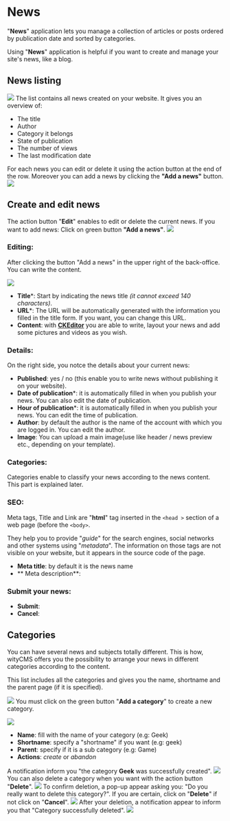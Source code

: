 # News

"**News**" application lets you manage a collection of articles or posts ordered by publication date and sorted by categories.

Using "**News**" application is helpful if you want to create and manage your site's news, like a blog. 

## News listing
![](news-01.png)
The list contains all news created on your website. It gives you an overview of: 

* The title 
* Author
* Category it belongs
* State of publication
* The number of views
* The last modification date

For each news you can edit or delete it using the action button at the end of the row. 
Moreover you can add a news by clicking the **"Add a news"** button.
![](news-02.png)

## Create and edit news

The action button "**Edit**" enables to edit or delete the current news. 
If you want to add news: Click on green button **"Add a news"**.
![](news-02.png)
### Editing:

After clicking the button "Add a news" in the upper right of the back-office. You can write the content.

![](post-news-02.png)

* **Title***: Start by indicating the news title *(it cannot exceed 140 characters)*.
* **URL***: The URL will be automatically generated with the information you filled in the title form. If you want, you can change this URL.
* **Content**: with **[CKEditor](http://docs.ckeditor.com/)** you are able to write, layout your news and add some pictures and videos as you wish.

### Details:

On the right side, you notce the details about your current news:

* **Published**: yes / no (this enable you to write news without publishing it on your website).
* **Date of publication***: it is automatically filled in when you publish your news. You can also edit the date of publication.
*  **Hour of publication***: it is automatically filled in when you publish your news. You can edit the time of publication.
* **Author**: by default the author is the name of the account with which you are logged in. You can edit the author.
* **Image**: You can upload a main image(use like header / news preview etc., depending on your template).

### Categories:

Categories enable to classify your news according to the news content. This part is explained later. 

### SEO:

Meta tags, Title and Link are "**html**" tag inserted in the ```<head >``` section of a web page (before the ```<body>```. 

They help you to provide "*guide*" for the search engines, social networks and other systems using "*metadata*". The information on those tags are not visible on your website, but it appears in the source code of the page.

* **Meta title**: by default it is the news name
* ** Meta description**:

### Submit your news:

* **Submit**:
* **Cancel**:

## Categories

You can have several news and subjects totally different. This is how, wityCMS offers you the possibility to arrange your news in different categories according to the content.

This list includes all the categories and gives you the name, shortname and the parent page (if it is specified).

![](news-04.png)
You must click on the green button "**Add a category**" to create a new category.

![](news-05.png)

* **Name**: fill with the name of your category (e.g: Geek)
* **Shortname**: specify a "shortname" if you want (e.g: geek)
* **Parent**: specify if it is a sub category (e.g: Game)
* **Actions**: *create* or *abandon*

A notification inform you "the category **Geek** was successfully created".
![](news-06.png)
You can also delete a category when you want with the action button "**Delete**". 
![](news-07.png)
To confirm deletion, a pop-up appear asking you: "Do you really want to delete this category?".
If you are certain, click on "**Delete**" if not click on "**Cancel**".
![](news-08.png)
After your deletion, a notification appear to inform you that "Category successfully deleted". 
![](news-09.png)